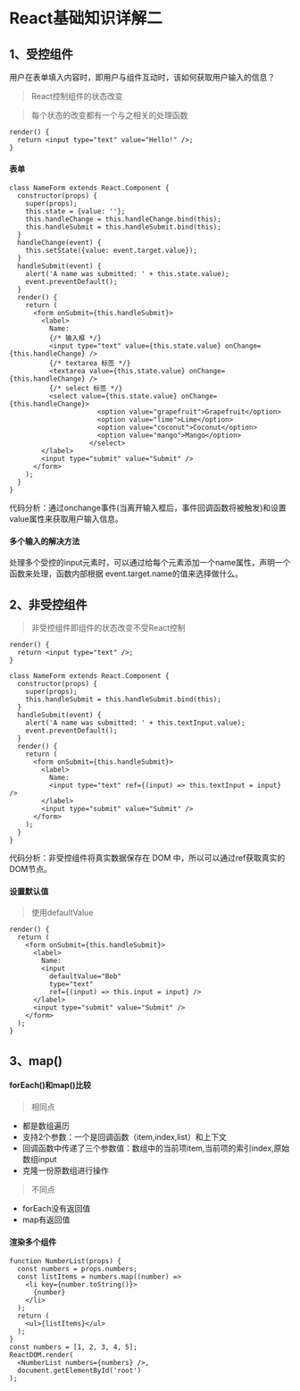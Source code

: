 # React基础知识详解二
## 1、受控组件

用户在表单填入内容时，即用户与组件互动时，该如何获取用户输入的信息？

>React控制组件的状态改变

>每个状态的改变都有一个与之相关的处理函数

```
render() {
  return <input type="text" value="Hello!" />;
}
```

#### 表单

    class NameForm extends React.Component {
      constructor(props) {
        super(props);
        this.state = {value: ''};    
        this.handleChange = this.handleChange.bind(this);
        this.handleSubmit = this.handleSubmit.bind(this);
      }    
      handleChange(event) {
        this.setState({value: event.target.value});
      }    
      handleSubmit(event) {
        alert('A name was submitted: ' + this.state.value);
        event.preventDefault();
      }    
      render() {
        return (
          <form onSubmit={this.handleSubmit}>
            <label>
              Name:
              {/* 输入框 */}
              <input type="text" value={this.state.value} onChange={this.handleChange} />
              {/* textarea 标签 */}
              <textarea value={this.state.value} onChange={this.handleChange} />
              {/* select 标签 */}
              <select value={this.state.value} onChange={this.handleChange}>
                          <option value="grapefruit">Grapefruit</option>
                          <option value="lime">Lime</option>
                          <option value="coconut">Coconut</option>
                          <option value="mango">Mango</option>
                        </select>
            </label>
            <input type="submit" value="Submit" />
          </form>
        );
      }
    }

代码分析：通过onchange事件(当离开输入框后，事件回调函数将被触发)和设置value属性来获取用户输入信息。

#### 多个输入的解决方法
处理多个受控的input元素时，可以通过给每个元素添加一个name属性，声明一个函数来处理，函数内部根据 event.target.name的值来选择做什么。

## 2、非受控组件
>非受控组件即组件的状态改变不受React控制

```
render() {
  return <input type="text" />;
}
```

    class NameForm extends React.Component {
      constructor(props) {
        super(props);
        this.handleSubmit = this.handleSubmit.bind(this);
      }    
      handleSubmit(event) {
        alert('A name was submitted: ' + this.textInput.value);
        event.preventDefault();
      }    
      render() {
        return (
          <form onSubmit={this.handleSubmit}>
            <label>
              Name:
              <input type="text" ref={(input) => this.textInput = input} />
            </label>
            <input type="submit" value="Submit" />
          </form>
        );
      }
    }

代码分析：非受控组件将真实数据保存在 DOM 中，所以可以通过ref获取真实的DOM节点。

#### 设置默认值
>使用defaultValue 

    render() {
      return (
        <form onSubmit={this.handleSubmit}>
          <label>
            Name:
            <input
              defaultValue="Bob"
              type="text"
              ref={(input) => this.input = input} />
          </label>
          <input type="submit" value="Submit" />
        </form>
      );
    }
    
    
## 3、map()
#### forEach()和map()比较
>相同点
* 都是数组遍历
* 支持2个参数：一个是回调函数（item,index,list）和上下文
* 回调函数中传递了三个参数值：数组中的当前项item,当前项的索引index,原始数组input
* 克隆一份原数组进行操作  

>不同点
* forEach没有返回值
* map有返回值

#### 渲染多个组件
    
    function NumberList(props) {
      const numbers = props.numbers;
      const listItems = numbers.map((number) =>
        <li key={number.toString()}>
          {number}
        </li>
      );
      return (
        <ul>{listItems}</ul>
      );
    }    
    const numbers = [1, 2, 3, 4, 5];
    ReactDOM.render(
      <NumberList numbers={numbers} />,
      document.getElementById('root')
    );   